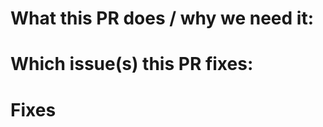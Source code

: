 <!--  Thanks for sending a pull request!  Here are some tips for you:

1. Ensure that your code follows our code conventions: https://github.com/feast-dev/feast/blob/master/CONTRIBUTING.md#code-style--linting
2. Run unit tests and ensure that they are passing: https://github.com/feast-dev/feast/blob/master/CONTRIBUTING.md#unit-tests
3. If your change introduces any API changes, make sure to update the integration tests here: https://github.com/feast-dev/feast/tree/master/sdk/python/tests
4. Make sure documentation is updated for your PR!
5. Make sure your commits are signed: https://github.com/feast-dev/feast/blob/master/CONTRIBUTING.md#signing-off-commits
6. Make sure your PR title follows conventional commits (e.g. fix: [description] vs feat: [description])

-->

# What this PR does / why we need it:
<!--
Outline what you're doing
-->

# Which issue(s) this PR fixes:
<!--
*Automatically closes linked issue when PR is merged.
Usage: `Fixes #<issue number>`, or `Fixes (paste link of issue)`.
-->


# Fixes
